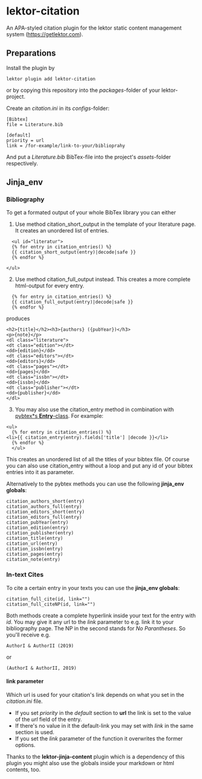# lektor-citation

An APA-styled citation plugin for the lektor static content management system (https://getlektor.com).

## Preparations

Install the plugin by
```
lektor plugin add lektor-citation
```

or by copying this repository into the _packages_-folder of your lektor-project.

Create an _citation.ini_ in its _configs_-folder:
```
[Bibtex]
file = Literature.bib

[default]
priority = url
link = /for-example/link-to-your/biblioprahy
```

And put a _Literature.bib_ BibTex-file into the project's _assets_-folder respectively.

## Jinja_env

### Bibliography
To get a formated output of your whole BibTex library you can either
1. Use method citation\_short\_output in the template of your literature page. It creates an unordered list of entries.
```
  <ul id="literatur">
  {% for entry in citation_entries() %}
  {{ citation_short_output(entry)|decode|safe }}
  {% endfor %}

</ul>
```
2. Use method citation\_full\_output instead. This creates a more complete html-output for every entry.
```
  {% for entry in citation_entries() %}
  {{ citation_full_output(entry)|decode|safe }}
  {% endfor %}
```
produces
```
<h2>{title}</h2><h3>{authors} ({pubYear})</h3>
<p>{note}</p>
<dl class="literature">
<dt class="edition"></dt>
<dd>{edition}</dd>
<dt class="editors"></dt>
<dd>{editors}</dd>
<dt class="pages"></dt>
<dd>{pages}</dd>
<dt class="issbn"></dt>
<dd>{issbn}</dd>
<dt class="publisher"></dt>
<dd>{publisher}</dd>
</dl>
```
3. You may also use the citation\_entry method in combination with [pybtex*s __Entry__-class](https://docs.pybtex.org/api/parsing.html#pybtex.database.Entry). For example:

```
<ul>
  {% for entry in citation_entries() %}
<li>{{ citation_entry(entry).fields['title'] |decode }}</li>
  {% endfor %}
  </ul>
```
This creates an unordered list of all the titles of your bibtex file.
Of course you can also use citation\_entry without a loop and put any id of your bibtex entries into it as parameter.

Alternatively to the pybtex methods you can use the following **jinja_env globals**:

    citation_authors_short(entry)
    citation_authors_full(entry)
    citation_editors_short(entry)
    citation_editors_full(entry)
    citation_pubYear(entry)
    citation_edition(entry)
    citation_publisher(entry)
    citation_title(entry)
    citation_url(entry)
    citation_issbn(entry)
    citation_pages(entry)
    citation_note(entry)
        
### In-text Cites
To cite a certain entry in your texts you can use the **jinja_env globals**:

	citation_full_cite(id, link="")
	citation_full_citeNP(id, link="")
	
Both methods create a complete hyperlink inside your text for the entry with _id_. You may give it any url to the _link_ parameter to e.g. link it to your bibliography page. The NP in the second stands for _No Parantheses_. So you'll receive e.g.

	AuthorI & AuthorII (2019)
or
	
	(AuthorI & AuthorII, 2019)

#### link parameter
Which url is used for your citation's link depends on what you set in the _citation.ini_ file. 
* If you set _priority_ in the _default_ section to __url__ the link is set to the value of the _url_ field of the entry.
* If there's no value in it the default-link you may set with _link_ in the same section is used.
* If you set the _link_ parameter of the function it overwrites the former options.

Thanks to the **lektor-jinja-content** plugin which is a dependency of this plugin you might also use the globals inside your markdown or html contents, too.
